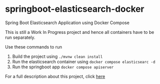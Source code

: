 # springboot-elasticsearch-docker
Spring Boot Elasticsearch Application using Docker Compose


This is still a Work In Progress project and hence all containers have to be run separately.

Use these commands to run 

1. Build the project using `./mvnw clean install`
2. Run the elasticsearch container using `docker compose elasticsearc -d`
3. Run the springboot app `docker compose apiserver`


For a full description about this project, click [here](https://pranjalgore.com/dockerizing-springboot-elasticsearch/)